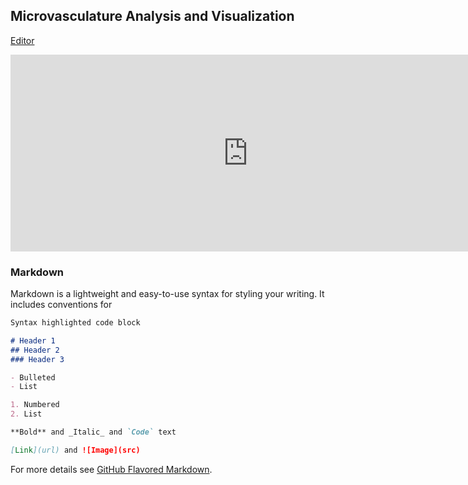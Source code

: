 ## Microvasculature Analysis and Visualization

 [Editor](https://github.com/JacobBumgarner/VesselVio/edit/gh-pages/index.md) 

<iframe width="760" height="315" src="https://www.youtube.com/embed/S-Z8IUzS5uo" title="YouTube video player" frameborder="0" allow="accelerometer; autoplay; clipboard-write; encrypted-media; gyroscope; picture-in-picture" allowfullscreen></iframe>

### Markdown

Markdown is a lightweight and easy-to-use syntax for styling your writing. It includes conventions for

```markdown
Syntax highlighted code block

# Header 1
## Header 2
### Header 3

- Bulleted
- List

1. Numbered
2. List

**Bold** and _Italic_ and `Code` text

[Link](url) and ![Image](src)
```

For more details see [GitHub Flavored Markdown](https://guides.github.com/features/mastering-markdown/).
